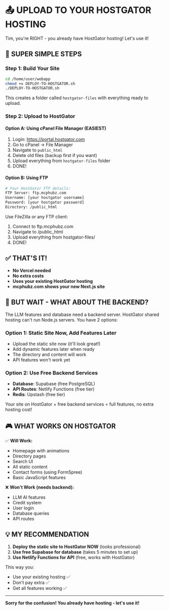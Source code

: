 # 📤 UPLOAD TO YOUR HOSTGATOR HOSTING

Tim, you're RIGHT - you already have HostGator hosting! Let's use it!

## 🎯 SUPER SIMPLE STEPS

### Step 1: Build Your Site
```bash
cd /home/user/webapp
chmod +x DEPLOY-TO-HOSTGATOR.sh
./DEPLOY-TO-HOSTGATOR.sh
```

This creates a folder called `hostgator-files` with everything ready to upload.

### Step 2: Upload to HostGator

#### Option A: Using cPanel File Manager (EASIEST)
1. Login: https://portal.hostgator.com
2. Go to cPanel → File Manager
3. Navigate to `public_html`
4. Delete old files (backup first if you want)
5. Upload everything from `hostgator-files` folder
6. DONE!

#### Option B: Using FTP
```bash
# Your HostGator FTP details:
FTP Server: ftp.mcphubz.com
Username: [your hostgator username]
Password: [your hostgator password]
Directory: /public_html
```

Use FileZilla or any FTP client:
1. Connect to ftp.mcphubz.com
2. Navigate to /public_html
3. Upload everything from hostgator-files/
4. DONE!

## ✅ THAT'S IT!

- **No Vercel needed**
- **No extra costs**
- **Uses your existing HostGator hosting**
- **mcphubz.com shows your new Next.js site**

## 🤔 BUT WAIT - WHAT ABOUT THE BACKEND?

The LLM features and database need a backend server. HostGator shared hosting can't run Node.js servers. You have 2 options:

### Option 1: Static Site Now, Add Features Later
- Upload the static site now (it'll look great!)
- Add dynamic features later when ready
- The directory and content will work
- API features won't work yet

### Option 2: Use Free Backend Services
- **Database**: Supabase (free PostgreSQL)
- **API Routes**: Netlify Functions (free tier)
- **Redis**: Upstash (free tier)

Your site on HostGator + free backend services = full features, no extra hosting cost!

## 🎮 WHAT WORKS ON HOSTGATOR

✅ **Will Work:**
- Homepage with animations
- Directory pages
- Search UI
- All static content
- Contact forms (using FormSpree)
- Basic JavaScript features

❌ **Won't Work (needs backend):**
- LLM AI features
- Credit system
- User login
- Database queries
- API routes

## 💡 MY RECOMMENDATION

1. **Deploy the static site to HostGator NOW** (looks professional)
2. **Use free Supabase for database** (takes 5 minutes to set up)
3. **Use Netlify Functions for API** (free, works with HostGator)

This way you:
- Use your existing hosting ✅
- Don't pay extra ✅
- Get all features working ✅

---

**Sorry for the confusion! You already have hosting - let's use it!**